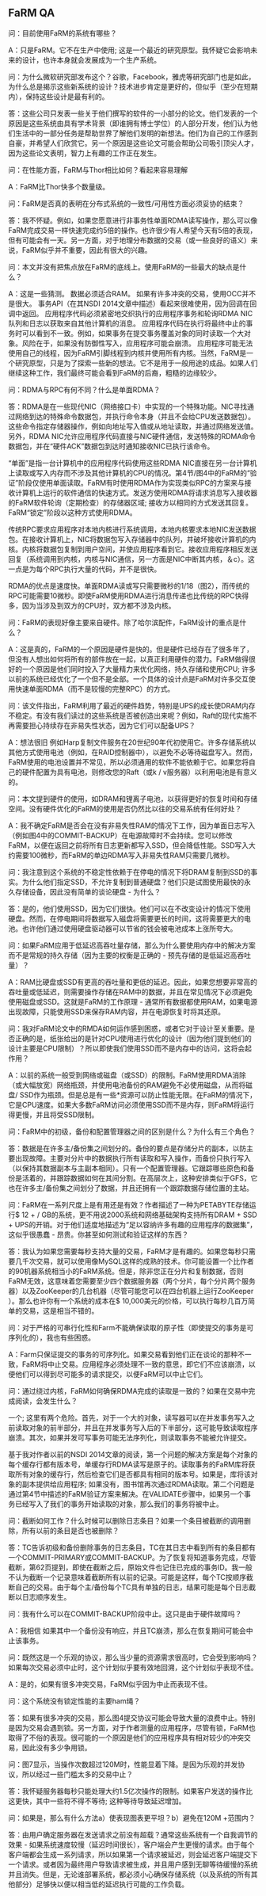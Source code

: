 ## FaRM QA
问：目前使用FaRM的系统有哪些？

A：只是FaRM。它不在生产中使用; 这是一个最近的研究原型。我怀疑它会影响未来的设计，也许本身就会发展成为一个生产系统。

问：为什么微软研究部发布这个？谷歌，Facebook，雅虎等研究部门也是如此，为什么总是揭示这些新系统的设计？技术进步肯定是更好的，但似乎（至少在短期内），保持这些设计是最有利的。

答：这些公司只发表一些关于他们撰写的软件的一小部分的论文。他们发表的一个原因是这些系统由具有学术背景（即谁拥有博士学位）的人部分开发，他们认为他们生活中的一部分任务是帮助世界了解他们发明的新想法。他们为自己的工作感到自豪，并希望人们欣赏它。另一个原因是这些论文可能会帮助公司吸引顶尖人才，因为这些论文表明，智力上有趣的工作正在发生。

问：在性能方面，FaRM与Thor相比如何？看起来容易理解

A：FaRM比Thor快多个数量级。

问：FaRM是否真的表明在分布式系统的一致性/可用性方面必须妥协的结束？

答：我不怀疑。例如，如果您愿意进行非事务性单面RDMA读写操作，那么可以像FaRM完成交易一样快速完成约5倍的操作。也许很少有人希望今天有5倍的表现，但有可能会有一天。另一方面，对于地理分布数据的交易（或一些良好的语义）来说，FaRM似乎并不重要，因此有很大的兴趣。

问：本文并没有把焦点放在FaRM的底线上。使用FaRM的一些最大的缺点是什么？

A：这是一些猜测。
数据必须适合RAM。
如果有许多冲突的交易，使用OCC并不是很大。
事务API（在其NSDI 2014文章中描述）看起来很难使用，因为回调在回调中返回。
应用程序代码必须紧密地交织执行的应用程序事务和轮询RDMA NIC队列和日志以获取来自其他计算机的消息。
应用程序代码在执行将最终中止的事务时可以看到不一致。例如，如果事务在提交事务覆盖对象的同时读取一个大对象。风险在于，如果没有防御性写入，应用程序可能会崩溃。
应用程序可能无法使用自己的线程，因为FaRM引脚线程到内核并使用所有内核。当然，FaRM是一个研究原型，只是为了探索一些新的想法。它不是用于一般用途的成品。如果人们继续这种工作，我们最终可能会看到FaRM的后裔，粗糙的边缘较少。

问：RDMA与RPC有何不同？什么是单面RDMA？

答：RDMA是在一些现代NIC（网络接口卡）中实现的一个特殊功能。NIC寻找通过网络到达的特殊命令数据包，并执行命令本身（并且不会给CPU发送数据包）。这些命令指定存储器操作，例如向地址写入值或从地址读取，并通过网络发送值。另外，RDMA NIC允许应用程序代码直接与NIC硬件通信，发送特殊的RDMA命令数据包，并在“硬件ACK”数据包到达时通知接收NIC已执行该命令。

“单面”是指一台计算机中的应用程序代码使用这些RDMA NIC直接在另一台计算机上读取或写入内存而不涉及其他计算机的CPU的情况。第4节/图4中的FaRM的“验证”阶段仅使用单面读取。FaRM有时使用RDMA作为实现类似RPC的方案来与接收计算机上运行的软件通信的快速方式。发送方使用RDMA将请求消息写入接收器的FaRM软件轮询（定期检查）的存储器区域; 接收方以相同的方式发送其回复。FaRM“锁定”阶段以这种方式使用RDMA。

传统RPC要求应用程序对本地内核进行系统调用，本地内核要求本地NIC发送数据包。在接收计算机上，NIC将数据包写入存储器中的队列，并破坏接收计算机的内核。内核将数据包复制到用户空间，并使应用程序看到它。接收应用程序相反发送回复（系统调用到内核，内核与NIC通信，另一方面是NIC中断其内核，＆c）。这一点是为每个RPC执行大量的代码，并不是很快。

RDMA的优点是速度快。单面RDMA读或写只需要微秒的1/18（图2），而传统的RPC可能需要10微秒。即使FaRM使用RDMA进行消息传递也比传统的RPC快得多，因为当涉及到双方的CPU时，双方都不涉及内核。

问：FaRM的表现好像主要来自硬件。除了哈尔滨配件，FaRM设计的重点是什么？

A：这是真的，FaRM的一个原因是硬件是快的。但是硬件已经存在了很多年了，但没有人想出如何将所有的部件放在一起，以真正利用硬件的潜力。FaRM做得很好的一个原因是他们同时投入了大量精力来优化网络，持久存储和使用CPU; 许多以前的系统已经优化了一个但不是全部。一个具体的设计点是FaRM对许多交互使用快速单面RDMA（而不是较慢的完整RPC）的方式。

问：该文件指出，FaRM利用了最近的硬件趋势，特别是UPS的成长使DRAM内存不稳定。有没有我们读过的这些系统是否被创造出来呢？例如，Raft的现代实施不再需要担心持续存在非易失性状态，因为它们可以配备UPS？

A：想法很旧 例如Harp复制文件服务在20世纪90年代初使用它。许多存储系统以其他方式使用电池（例如，在RAID控制器中），以避免不必等待磁盘写入。然而，FaRM使用的电池设置并不常见，所以必须通用的软件不能依赖于它。如果您将自己的硬件配置为具有电池，则修改您的Raft（或k / v服务器）以利用电池是有意义的。

问：本文提到硬件的使用，如DRAM和锂离子电池，以获得更好的恢复时间和存储空间。没有硬件优化的FaRM的使用是否仍然比以往的交易系统有任何好处？

A：我不确定FaRM是否会在没有非易失性RAM的情况下工作，因为单面日志写入（例如图4中的COMMIT-BACKUP）在电源故障时不会持续。您可以修改FaRM，以便在返回之前将所有日志更新都写入SSD，但会降低性能。SSD写入大约需要100微秒，而FaRM的单边RDMA写入非易失性RAM只需要几微秒。

问：我注意到这个系统的不稳定性依赖于在停电的情况下将DRAM复制到SSD的事实。为什么他们指定SSD，不允许复制到普通硬盘？他们只是试图使用最快的永久存储设备，因此没有简单的谈论硬盘 - 为什么？

答：是的，他们使用SSD，因为它们很快。他们可以在不改变设计的情况下使用硬盘。然而，在停电期间将数据写入磁盘将需要更长的时间，这将需要更大的电池。也许他们通过使用硬盘驱动器可以节省的钱会被电池成本上涨所夸大。

问：如果FaRM应用于低延迟高吞吐量存储，那么为什么要使用内存中的解决方案而不是常规的持久存储（因为主要的权衡是正确的 - 预先存储的是低延迟高吞吐量）？

A：RAM比硬盘或SSD有更高的吞吐量和更低的延迟。因此，如果您想要非常高的吞吐量或低延迟，则需要操作存储在RAM中的数据，并且在常见情况下必须避免使用磁盘或SSD。这就是FaRM的工作原理 - 通常所有数据都使用RAM，如果电源出现故障，只能使用SSD来保存RAM内容，并在电源恢复时将其还原。

问：我对FaRM论文中的RMDA如何运作感到困惑，或者它对于设计至关重要。是否正确的是，纸张给出的是针对CPU使用进行优化的设计（因为他们提到他们的设计主要是CPU限制）？所以即使我们使用SSD而不是内存中的访问，这将会起作用？

A：以前的系统一般受到网络或磁盘（或SSD）的限制。FaRM使用RDMA消除（或大幅放宽）网络瓶颈，并使用电池备份的RAM避免不必使用磁盘，从而将磁盘/ SSD作为瓶颈。但是总是有一些*资源可以防止性能无限。在FaRM的情况下，它是CPU速度。如果大多数FaRM访问必须使用SSD而不是内存，则FaRM将运行得更慢，并且将受SSD限制。

问：FaRM中的初级，备份和配置管理器之间的区别是什么？为什么有三个角色？

答：数据是在许多主/备份集之间划分的。备份的要点是存储分片的副本，以防主要出现故障。主要对分片中的数据执行所有读取和写入操作，而备份只执行写入（以保持其数据副本与主副本相同）。只有一个配置管理器。它跟踪哪些原色和备份是活着的，并跟踪数据如何在其间分割。在高层次上，这种安排类似于GFS，它也在许多主/备份集之间划分了数据，并且还拥有一个跟踪数据存储位置的主站。

问：FaRM在一系列尺度上是有用还是有效？作者描述了一种为PETABYTE存储运行$ 12 + / GB的系统，更不用说2000系统和网络基础架构支持所有DRAM + SSD + UPS的开销。对于他们适度地描述为“足以容纳许多有趣的应用程序的数据集”，这似乎很愚蠢 - 昂贵。你甚至如何测试和验证这样的东西？

答：我认为如果您需要每秒支持大量的交易，FaRM才是有趣的。如果您每秒只需要几千次交易，就可以使用像MySQL这样的成熟的技术。你可能设置一个比作者的90机器系统相当小的FaRM系统。但是，除非您正在分片和复制数据，否则FaRM无效，这意味着您需要至少四个数据服务器（两个分片，每个分片两个服务器）以及ZooKeeper的几台机器（尽管可能您可以在四台机器上运行ZooKeeper ）。那么也许你有一个系统的成本在$ 10,000美元的价格，可以执行每秒几百万简单的交易，这是相当不错的。

问：对于严格的可串行化性和Farm不能确保读取的原子性（即使提交的事务是可序列化的），我也有些困惑。

A：Farm只保证提交的事务的可序列化。如果交易看到他们正在谈论的那种不一致，FaRM将中止交易。应用程序必须处理不一致的意思，即它们不应该崩溃，以便他们可以得到尽可能多的请求提交，以便FaRM可以中止它们。

问：通过绕过内核，FaRM如何确保RDMA完成的读取是一致的？如果在交易中完成阅读，会发生什么？

一个; 这里有两个危险。首先，对于一个大的对象，读写器可以在并发事务写入之前读取对象的前半部分，并且在并发事务写入后的下半部分，这可能导致读取程序崩溃。其次，如果并发可写事务可能无法序列化，则读取事务不能被允许提交。

基于我对作者以前的NSDI 2014文章的阅读，第一个问题的解决方案是每个对象的每个缓存行都有版本号，单缓存行RDMA读写是原子的。读取事务的FaRM库将获取所有对象的缓存行，然后检查它们是否都具有相同的版本号。如果是，库将该对象的副本提供给应用程序; 如果没有，图书馆再次通过RDMA读取。第二个问题是通过第4节中描述的FaRM验证方案来解决。在VALIDATE步骤中，如果另一个事务已经写入了我们的事务开始读取的对象，那么我们的事务将被中止。

问：截断如何工作？什么时候可以删除日志条目？如果一个条目被截断的调用删除，所有以前的条目是否也被删除？

答：TC告诉初级和备份删除事务的日志条目，TC在其日志中看到所有的条目都有一个COMMIT-PRIMARY或COMMIT-BACKUP。为了恢复将知道事务完成，尽管截断，第62页提到，即使在截断之后，原始文件也记住已完成的事务ID。我一般不认为截断一个记录意味着截断所有以前的记录。可能是这样，每个TC按顺序截断自己的交易。由于每个主/备份每个TC具有单独的日志，结果可能是每个日志截断以日志顺序发生。

问：我有什么可以在COMMIT-BACKUP阶段中止。这只是由于硬件故障吗？

A：我相信 如果其中一个备份没有响应，并且TC崩溃，那么在恢复期间可能会中止该事务。

问：既然这是一个乐观的协议，那么当少量的资源需求很高时，它会受到影响吗？如果每次交易必须中止时，这个计划似乎要有效地回溯，这个计划似乎表现不佳。

A：是的，如果有很多冲突交易，FaRM似乎因为中止而表现不佳。

问：这个系统没有锁定性能的主要ham绳？

答：如果有很多冲突的交易，那么图4提交协议可能会导致大量的浪费中止。特别是因为交易会遇到锁。另一方面，对于作者测量的应用程序，尽管有锁，FaRM也取得了不俗的表现。很可能的一个原因是他们的应用程序具有相对较少的冲突交易，因此没有多少争用锁。

问：图7显示，当操作次数超过120M时，性能显着下降。是因为乐观的并发协议，所以经过一些门槛太多的交易中止？

答：我怀疑服务器每秒只能处理大约1.5亿次操作的限制。如果客户发送的操作比这更快，其中一些将不得不等待; 这种等待导致延迟增加。

问：如果是，那么有什么方法a）使表现图表更平坦？b）避免在120M +范围内？

答：由用户确定服务器在发送请求之前没有超载？通常这些系统有一个自我调节的效果 - 如果系统速度较慢（延迟时间很长），客户端会产生更慢的请求。由于每个客户端都会生成一系列请求，所以如果第一个请求被延迟，则会延迟客户端提交下一个请求。或者因为最终用户导致请求被生成，并且用户感到无聊等待缓慢的系统并且消失。但是，无论谁部署系统，都必须小心确保存储系统（以及系统的所有其他部分）足够快以便以相当低的延迟执行可能的工作负载。